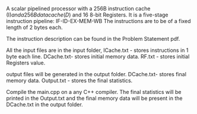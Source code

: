 A scalar pipelined processor with a 256B instruction cache (I$) and a 256B data cache (D$) and 16 8-bit Registers.
It is a five-stage instruction pipeline: IF-ID-EX-MEM-WB
The instructions are to be of a fixed length of 2 bytes each.

The instruction description can be found in the Problem Statement pdf.

All the input files are in the input folder, 
ICache.txt - stores instructions in 1 byte each line.
DCache.txt- stores initial memory data.
RF.txt - stores initial Registers value.

output files will be generated in the output folder.
DCache.txt- stores final memory data.
Output.txt - stores the final statistics.

Compile the main.cpp on a any C++ compiler.
The final statistics will be printed in the Output.txt and the final memory data will be present in the DCache.txt in the output folder.
